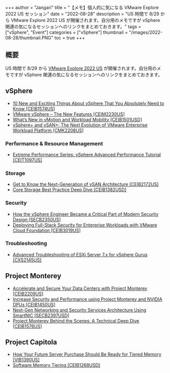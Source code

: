 +++
author = "Jangari"
title = "【メモ】個人的に気になる VMware Explore 2022 US セッション"
date = "2022-08-28"
description = "US 時間で 8/29 から VMware Explore 2022 US が開催されます。自分用のメモですが vSphere 関連の気になるセッションへのリンクをまとめておきます。"
tags = ["vSphere", "Event"]
categories = ["vSphere"]
thumbnail = "/images/2022-08-28/thumbnail.PNG"
toc = true
+++

## 概要

US 時間で 8/29 から [VMware Explore 2022 US](https://www.vmware.com/explore/us.html) が開催されます。自分用のメモですが vSphere 関連の気になるセッションへのリンクをまとめておきます。

## vSphere

- [10 New and Exciting Things About vSphere That You Absolutely Need to Know [CEIB1574US]](https://event.vmware.com/flow/vmware/explore2022us/content/page/catalog?search=CEIB1574US)
- [VMware vSphere – The New Features [CEIM2230US]](https://event.vmware.com/flow/vmware/explore2022us/content/page/catalog?search=CEIM2230US)
- [What’s New in vMotion and Workload Mobility [CEIB1501USD]](https://event.vmware.com/flow/vmware/explore2022us/content/page/catalog?search=CEIB1501USD)
- [vSphere+ and vSAN+: The Next Evolution of VMware Enterprise Workload Platform [CMK2208US]](https://event.vmware.com/flow/vmware/explore2022us/content/page/catalog?search=CMK2208US)

### Performance & Resource Management
- [Extreme Performance Series: vSphere Advanced Performance Tutorial [CEIT1097US]](https://event.vmware.com/flow/vmware/explore2022us/content/page/catalog?search=CEIT1097US)

### Storage
- [Get to Know the Next-Generation of vSAN Architecture [CEIB2172US]](https://event.vmware.com/flow/vmware/explore2022us/content/page/catalog?search=CEIB2172US)
- [Core Storage Best Practice Deep Dive [CEIB1382USD]](https://event.vmware.com/flow/vmware/explore2022us/content/page/catalog?search=CEIB1382USD)

### Security
- [How the vSphere Engineer Became a Critical Part of Modern Security Design [SECB2350US]](https://event.vmware.com/flow/vmware/explore2022us/content/page/catalog?search=SECB2350US)
- [Deploying Full-Stack Security for Enterprise Workloads with VMware Cloud Foundation [CEIB3019US]](https://event.vmware.com/flow/vmware/explore2022us/content/page/catalog?search=CEIB3019US)

### Troubleshooting

- [Advanced Troubleshooting of ESXi Server 7.x for vSphere Gurus [CXS2145US]](https://event.vmware.com/flow/vmware/explore2022us/content/page/catalog?search=CXS2145US)

## Project Monterey
- [Accelerate and Secure Your Data Centers with Project Monterey [CEIB2209US]](https://event.vmware.com/flow/vmware/explore2022us/content/page/catalog?search=CEIB2209US)
- [Increase Security and Performance using Project Monterey and NVIDIA DPUs [CEIB1450US]](https://event.vmware.com/flow/vmware/explore2022us/content/page/catalog?search=CEIB1450US)
- [Next-Gen Networking and Security Services Architecture Using SmartNIC [SECB2397USD]](https://event.vmware.com/flow/vmware/explore2022us/content/page/catalog?search=SECB2397USD)
- [Project Monterey Behind the Scenes: A Technical Deep Dive [CEIB1576US]](https://event.vmware.com/flow/vmware/explore2022us/content/page/catalog?search=CEIB1576US)

## Project Capitola
- [How Your Future Server Purchase Should Be Ready for Tiered Memory [VIB1390US]](https://event.vmware.com/flow/vmware/explore2022us/content/page/catalog?search=VIB1390US)
- [Software Memory Tiering [CEIB1268USD]](https://event.vmware.com/flow/vmware/explore2022us/content/page/catalog?search=CEIB1268USD)
